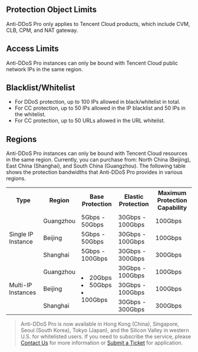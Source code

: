 ## Protection Object Limits
Anti-DDoS Pro only applies to Tencent Cloud products, which include CVM, CLB, CPM, and NAT gateway.

## Access Limits
Anti-DDoS Pro instances can only be bound with Tencent Cloud public network IPs in the same region.

## Blacklist/Whitelist
- For DDoS protection, up to 100 IPs allowed in black/whitelist in total.
- For CC protection, up to 50 IPs allowed in the IP blacklist and 50 IPs in the whitelist.
- For CC protection, up to 50 URLs allowed in the URL whitelist.

## Regions
Anti-DDoS Pro instances can only be bound with Tencent Cloud resources in the same region. Currently, you can purchase from: North China (Beijing), East China (Shanghai), and South China (Guangzhou).
The following table shows the protection bandwidths that Anti-DDoS Pro provides in various regions.
<table>
     <tr>
         <th>Type</th>  
         <th>Region</th>  
         <th>Base Protection</th>  
         <th>Elastic Protection</th> 
		 <th>Maximum Protection Capability</th> 
     </tr>
	 <tr>
         <td   rowspan="3">Single IP Instance</td>  
         <td>Guangzhou</td>  
         <td>5Gbps - 50Gbps</td>  
         <td>30Gbps - 100Gbps</td>
		 <td>100Gbps</td>
     </tr> 
	 <tr>
         <td>Beijing</td>  
         <td>5Gbps - 50Gbps</td>  
         <td>30Gbps - 100Gbps</td>
		 <td>100Gbps</td>
     </tr>
	 <tr>
         <td>Shanghai</td>  
         <td>5Gbps - 100Gbps</td>  
         <td>30Gbps - 300Gbps</td>
		 <td>300Gbps</td>
     </tr>
     </tr>
	 <tr>
         <td   rowspan="3">Multi-IP Instances</td>  
         <td>Guangzhou</td>  
         <td   rowspan="3"><li>20Gbps</li><li>50Gbps</li><li>100Gbps</li></td>  
         <td>30Gbps - 100Gbps</td>
		 <td>100Gbps</td>
     </tr> 
	 <tr>
         <td>Beijing</td>  
         <td>30Gbps - 100Gbps</td>
		 <td>100Gbps</td>
     </tr>
	 <tr>
         <td>Shanghai</td>
         <td>30Gbps - 300Gbps</td>
		 <td>300Gbps</td>
    </tr>
		
		 
</table>

>Anti-DDoS Pro is now available in Hong Kong (China), Singapore, Seoul (South Korea), Tokyo (Japan), and the Silicon Valley in western U.S. for whitelisted users. If you need to subscribe the service, please [Contact Us](https://intl.cloud.tencent.com/support) for more information or [Submit a Ticket](https://console.cloud.tencent.com/workorder/category) for application.
